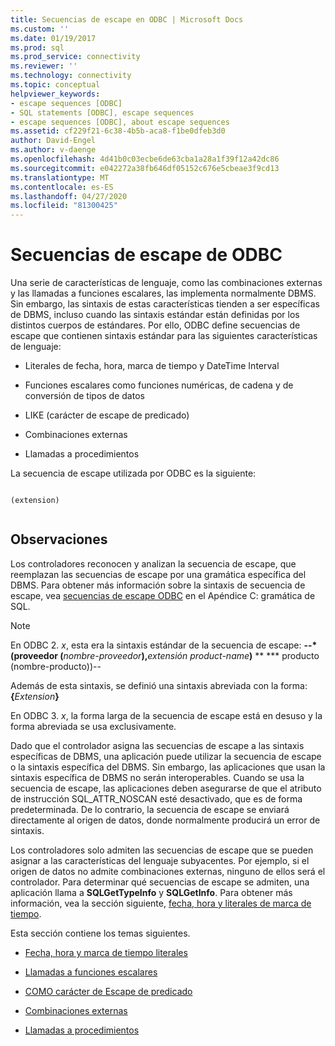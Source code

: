 ```yaml
---
title: Secuencias de escape en ODBC | Microsoft Docs
ms.custom: ''
ms.date: 01/19/2017
ms.prod: sql
ms.prod_service: connectivity
ms.reviewer: ''
ms.technology: connectivity
ms.topic: conceptual
helpviewer_keywords:
- escape sequences [ODBC]
- SQL statements [ODBC], escape sequences
- escape sequences [ODBC], about escape sequences
ms.assetid: cf229f21-6c38-4b5b-aca8-f1be0dfeb3d0
author: David-Engel
ms.author: v-daenge
ms.openlocfilehash: 4d41b0c03ecbe6de63cba1a28a1f39f12a42dc86
ms.sourcegitcommit: e042272a38fb646df05152c676e5cbeae3f9cd13
ms.translationtype: MT
ms.contentlocale: es-ES
ms.lasthandoff: 04/27/2020
ms.locfileid: "81300425"
---
```

# <a name="escape-sequences-in-odbc"></a>Secuencias de escape de ODBC
Una serie de características de lenguaje, como las combinaciones externas y las llamadas a funciones escalares, las implementa normalmente DBMS. Sin embargo, las sintaxis de estas características tienden a ser específicas de DBMS, incluso cuando las sintaxis estándar están definidas por los distintos cuerpos de estándares. Por ello, ODBC define secuencias de escape que contienen sintaxis estándar para las siguientes características de lenguaje:  
  
-   Literales de fecha, hora, marca de tiempo y DateTime Interval  
  
-   Funciones escalares como funciones numéricas, de cadena y de conversión de tipos de datos  
  
-   LIKE (carácter de escape de predicado)  
  
-   Combinaciones externas  
  
-   Llamadas a procedimientos  
  
 La secuencia de escape utilizada por ODBC es la siguiente:  
  
```  
  
(extension)  
  
```  
  
## <a name="remarks"></a>Observaciones  
 Los controladores reconocen y analizan la secuencia de escape, que reemplazan las secuencias de escape por una gramática específica del DBMS. Para obtener más información sobre la sintaxis de secuencia de escape, vea [secuencias de escape ODBC](../../../odbc/reference/appendixes/odbc-escape-sequences.md) en el Apéndice C: gramática de SQL.  
  
> [!NOTE]  
>  En ODBC 2. *x*, esta era la sintaxis estándar de la secuencia de escape: **--\*(proveedor (**_nombre-proveedor_**),**_extensión_ _product-name_**)** ** \*** producto (nombre-producto))--  
>   
>  Además de esta sintaxis, se definió una sintaxis abreviada con la forma: **{**_Extension_**}**  
>   
>  En ODBC 3. *x*, la forma larga de la secuencia de escape está en desuso y la forma abreviada se usa exclusivamente.  
  
 Dado que el controlador asigna las secuencias de escape a las sintaxis específicas de DBMS, una aplicación puede utilizar la secuencia de escape o la sintaxis específica del DBMS. Sin embargo, las aplicaciones que usan la sintaxis específica de DBMS no serán interoperables. Cuando se usa la secuencia de escape, las aplicaciones deben asegurarse de que el atributo de instrucción SQL_ATTR_NOSCAN esté desactivado, que es de forma predeterminada. De lo contrario, la secuencia de escape se enviará directamente al origen de datos, donde normalmente producirá un error de sintaxis.  
  
 Los controladores solo admiten las secuencias de escape que se pueden asignar a las características del lenguaje subyacentes. Por ejemplo, si el origen de datos no admite combinaciones externas, ninguno de ellos será el controlador. Para determinar qué secuencias de escape se admiten, una aplicación llama a **SQLGetTypeInfo** y **SQLGetInfo**. Para obtener más información, vea la sección siguiente, [fecha, hora y literales de marca de tiempo](../../../odbc/reference/develop-app/date-time-and-timestamp-literals.md).  
  
 Esta sección contiene los temas siguientes.  
  
-   [Fecha, hora y marca de tiempo literales](../../../odbc/reference/develop-app/date-time-and-timestamp-literals.md)  
  
-   [Llamadas a funciones escalares](../../../odbc/reference/develop-app/scalar-function-calls.md)  
  
-   [COMO carácter de Escape de predicado](../../../odbc/reference/develop-app/like-predicate-escape-character.md)  
  
-   [Combinaciones externas](../../../odbc/reference/develop-app/outer-joins.md)  
  
-   [Llamadas a procedimientos](../../../odbc/reference/develop-app/procedure-calls.md)

